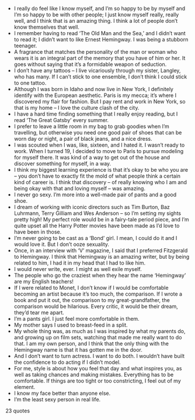  - I really do feel like I know myself, and I’m so happy to be by myself and I’m so happy to be with other people; I just know myself really, really well, and I think that is an amazing thing. I think a lot of people don’t know themselves that well.
 - I remember having to read ‘The Old Man and the Sea,’ and I didn’t want to read it; I didn’t want to like Ernest Hemingway. I was being a stubborn teenager.
 - A fragrance that matches the personality of the man or woman who wears it is an integral part of the memory that you have of him or her. It goes without saying that it’s a formidable weapon of seduction.
 - I don’t have any tattoos – I live vicariously through my sister, Langley, who has many. If I can’t stick to one ensemble, I don’t think I could stick to one tattoo.
 - Although I was born in Idaho and now live in New York, I definitely identify with the European aesthetic. Paris is my mecca; it’s where I discovered my flair for fashion. But I pay rent and work in New York, so that is my home – I love the culture clash of the city.
 - I have a hard time finding something that I really enjoy reading, but I read ‘The Great Gatsby’ every summer.
 - I prefer to leave a little room in my bag to grab goodies when I’m travelling, but otherwise you need one good pair of shoes that can be worn day or night, a pair of black jeans, and a nice dress.
 - I was scouted when I was, like, sixteen, and I hated it. I wasn’t ready to work. When I turned 19, I decided to move to Paris to pursue modeling for myself there. It was kind of a way to get out of the house and discover something for myself, in a way.
 - I think my biggest learning experience is that it’s okay to be who you are – you don’t have to exactly fit the mold of what people think a certain kind of career is. I think that discovery – of really knowing who I am and being okay with that and loving myself – was amazing.
 - I never go sexy. I’m more into a well-made pair of pants and a good shoe.
 - I dream of working with iconic directors such as Tim Burton, Baz Luhrmann, Terry Gilliam and Wes Anderson – so I’m setting my sights pretty high! My perfect role would be in a fairy-tale period piece, and I’m quite upset all the Harry Potter movies have been made as I’d love to have been in those.
 - I’m never going to be cast as a ‘Bond’ girl. I mean, I could do it and I would love it. But I don’t ooze sexuality.
 - Once, in an interview with ‘V’ magazine, I said that I preferred Fitzgerald to Hemingway. I think that Hemingway is an amazing writer, but by being related to him, I had it in my head that I had to like him.
 - I would never write, ever. I might as well exile myself.
 - The people who go the craziest when they hear the name ‘Hemingway’ are my English teachers!
 - If I were related to Monet, I don’t know if I would be comfortable becoming an artist because it’s too much, the comparison. If I wrote a book and put it out, the comparison to my great-grandfather, the comparison would be hilarious. Every critic, it would be their dream, they’d tear me apart.
 - I’m a pants girl. I just feel more comfortable in them.
 - My mother says I used to breast-feed in a split.
 - My whole thing was, as much as I was inspired by what my parents do, and growing up on film sets, watching that made me really want to do that. I am my own person, and I think that the only thing with the Hemingway name is that it has gotten me in the door.
 - And I don’t want to turn actress. I want to do both. I wouldn’t have built the confidence to do acting if I didn’t model.
 - For me, style is about how you feel that day and what inspires you, as well as taking chances and making mistakes. Everything has to be comfortable. If things are too tight or too constricting, I feel out of my element.
 - I know my face better than anyone else.
 - I’m the least sexy person in real life.

23 quotes